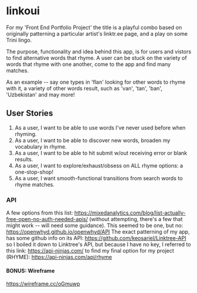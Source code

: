 # linkoui
For my 'Front End Portfolio Project' the title is a playful combo based on originally patterning a particular artist's linktr.ee page, and a play on some Trini lingo.

The purpose, functionality and idea behind this app, is for users and vistors to find alternative words that rhyme. A user can be stuck on the variety of words that rhyme with one another, come to the app and find many matches.

As an example -- say one types in 'flan' looking for other words to rhyme with it, a variety of other words result, such as 'van', 'tan', 'ban', 'Uzbekistan' and may more!

## User Stories
1. As a user, I want to be able to use words I've never used before when rhyming.
2. As a user, I want to be able to discover new words, broaden my vocabulary in rhyme.
3. As a user, I want to be able to hit submit w/out receiving error or blank results.
4. As a user, I want to explore/exhaust/obsess on ALL rhyme options: a one-stop-shop!
5. As a user, I want smooth-functional transitions from search words to rhyme matches.

### API
A few options from this list: https://mixedanalytics.com/blog/list-actually-free-open-no-auth-needed-apis/ (without attempting, there's a few that might work -- will need some guidance). This seemed to be one, but no: 
https://openwhyd.github.io/openwhyd/API
The exact patterning of my app, has some github info on its API:
https://github.com/keosariel/Linktree-API so I boiled it down to Linktree's API, but because I have no key, I referred to this link: https://api-ninjas.com/ to find my final option for my project (RHYME): https://api-ninjas.com/api/rhyme

#### BONUS: Wireframe
https://wireframe.cc/oGmuwp
